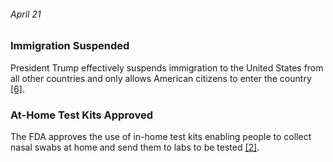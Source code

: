 ###### April 21

### Immigration Suspended

President Trump effectively suspends immigration to the United States from all other countries and only allows American citizens to enter the country [[6]](https://www.thinkglobalhealth.org/article/updated-timeline-coronavirus). 


### At-Home Test Kits Approved

The FDA approves the use of in-home test kits enabling people to collect nasal swabs at home and send them to labs to be tested [[2]](https://www.usatoday.com/in-depth/news/nation/2020/04/21/coronavirus-updates-how-covid-19-unfolded-u-s-timeline/2990956001/). 